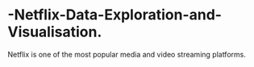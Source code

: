 # -Netflix-Data-Exploration-and-Visualisation.
Netflix is one of the most popular media and video streaming platforms. 
